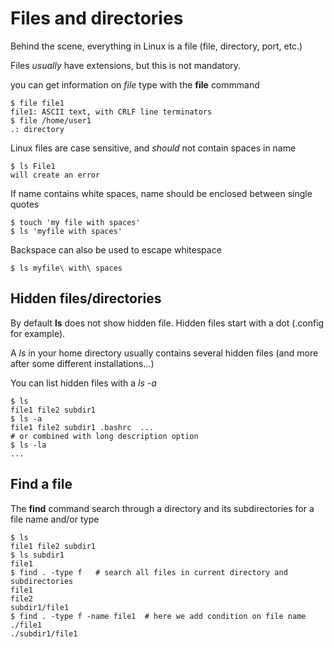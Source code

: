# Files and directories

Behind the scene, everything in Linux is a file (file, directory, port, etc.)

Files *usually* have extensions, but this is not mandatory.

you can get information on *file* type with the **file** commmand

    $ file file1
    file1: ASCII text, with CRLF line terminators
    $ file /home/user1
    .: directory

Linux files are case sensitive, and *should* not contain spaces in name

    $ ls File1
    will create an error

If name contains white spaces, name should be enclosed between single quotes

    $ touch 'my file with spaces'
    $ ls 'myfile with spaces'

Backspace can also be used to escape whitespace

    $ ls myfile\ with\ spaces

## Hidden files/directories

By default **ls** does not show hidden file.
Hidden files start with a dot (.config for example).

A *ls* in your home directory usually contains several hidden files (and more after some different installations...)

You can list hidden files with a *ls -a*

    $ ls
    file1 file2 subdir1
    $ ls -a
    file1 file2 subdir1 .bashrc  ...
    # or combined with long description option
    $ ls -la
    ...


## Find a file

The **find** command search through a directory and its subdirectories for a file name and/or type


    $ ls
    file1 file2 subdir1
    $ ls subdir1
    file1
    $ find . -type f   # search all files in current directory and subdirectories
    file1
    file2
    subdir1/file1
    $ find . -type f -name file1  # here we add condition on file name
    ./file1
    ./subdir1/file1
